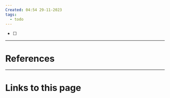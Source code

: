 ```yaml
---
Created: 04:54 29-11-2023
tags:
  - todo
---
```



- [ ] 



--- 
# References



--- 
# Links to this page